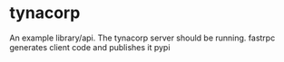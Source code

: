 # tynacorp
An example library/api.
The tynacorp server should be running.
fastrpc generates client code and publishes it pypi
